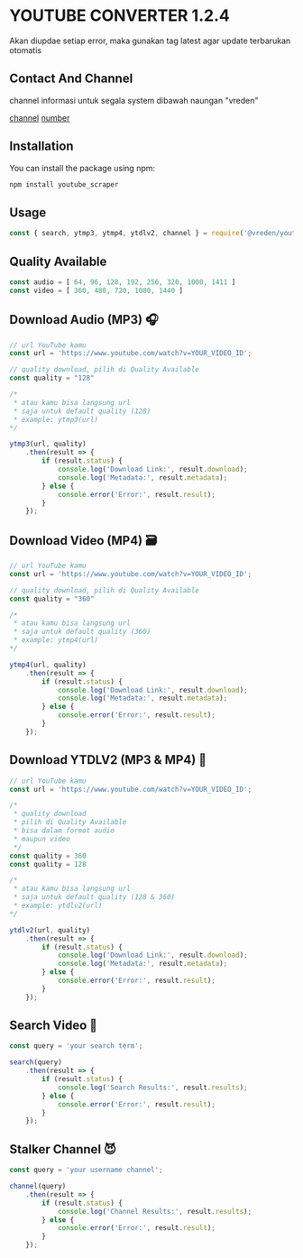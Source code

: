 # YOUTUBE CONVERTER 1.2.4

Akan diupdae setiap error, maka gunakan tag latest agar update terbarukan otomatis

## Contact And Channel

channel informasi untuk segala
system dibawah naungan "vreden"

[channel](https://whatsapp.com/channel/0029Vaf0HPMLdQeZsp3XRp2T)
[number](https://wa.me/6287824695047)

## Installation

You can install the package using npm:

```bash
npm install youtube_scraper
```

## Usage

```Javascript
const { search, ytmp3, ytmp4, ytdlv2, channel } = require('@vreden/youtube_scraper');
```

## Quality Available

```Javascript
const audio = [ 64, 96, 128, 192, 256, 320, 1000, 1411 ]
const video = [ 360, 480, 720, 1080, 1440 ]
```
## Download Audio (MP3) 🎧

```Javascript
// url YouTube kamu
const url = 'https://www.youtube.com/watch?v=YOUR_VIDEO_ID';

// quality download, pilih di Quality Available
const quality = "128"

/* 
 * atau kamu bisa langsung url
 * saja untuk default quality (128)
 * example: ytmp3(url)
*/

ytmp3(url, quality)
    .then(result => {
        if (result.status) {
            console.log('Download Link:', result.download);
            console.log('Metadata:', result.metadata);
        } else {
            console.error('Error:', result.result);
        }
    });
```

## Download Video (MP4) 🗃️

```Javascript
// url YouTube kamu
const url = 'https://www.youtube.com/watch?v=YOUR_VIDEO_ID';

// quality download, pilih di Quality Available
const quality = "360"

/* 
 * atau kamu bisa langsung url
 * saja untuk default quality (360)
 * example: ytmp4(url)
*/

ytmp4(url, quality)
    .then(result => {
        if (result.status) {
            console.log('Download Link:', result.download);
            console.log('Metadata:', result.metadata);
        } else {
            console.error('Error:', result.result);
        }
    });
```

## Download YTDLV2 (MP3 & MP4) 🤖

```Javascript
// url YouTube kamu
const url = 'https://www.youtube.com/watch?v=YOUR_VIDEO_ID';

/*
 * quality download
 * pilih di Quality Available
 * bisa dalam format audio
 * maupun video
 */
const quality = 360
const quality = 128

/* 
 * atau kamu bisa langsung url
 * saja untuk default quality (128 & 360)
 * example: ytdlv2(url)
*/

ytdlv2(url, quality)
    .then(result => {
        if (result.status) {
            console.log('Download Link:', result.download);
            console.log('Metadata:', result.metadata);
        } else {
            console.error('Error:', result.result);
        }
    });
```

## Search Video 🍟

```Javascript
const query = 'your search term';

search(query)
    .then(result => {
        if (result.status) {
            console.log('Search Results:', result.results);
        } else {
            console.error('Error:', result.result);
        }
    });
```

## Stalker Channel 😈

```Javascript
const query = 'your username channel';

channel(query)
    .then(result => {
        if (result.status) {
            console.log('Channel Results:', result.results);
        } else {
            console.error('Error:', result.result);
        }
    });
```
